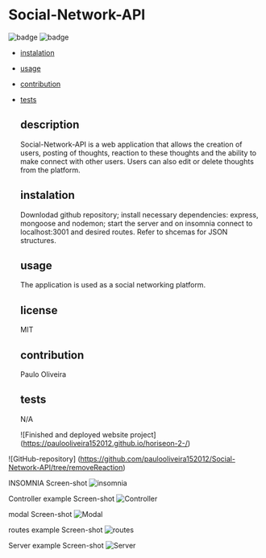 # Social-Network-API
![badge](https://img.shields.io/badge/license-MIT-green)
![badge](https://img.shields.io/github/last-commit/paulooliveira152012/Social-Network-API)
- [instalation](#instalation)
- [usage](#usage)
- [contribution](#contribution)
- [tests](#tests)


  ## description 
  Social-Network-API is a web application that allows the creation of users, posting of thoughts, reaction to these thoughts and the ability to make connect with other users. Users can also edit or delete thoughts from the platform.
  
  ## instalation
  Downlodad github repository; install necessary dependencies: express, mongoose and nodemon; start the server and on insomnia connect to localhost:3001 and desired routes. Refer to shcemas for JSON structures. 

  ## usage
  The application is used as a social networking platform.

  ## license
  MIT

  ## contribution
  Paulo Oliveira

  ## tests
  N/A

    ![Finished and deployed website project] (https://paulooliveira152012.github.io/horiseon-2-/)

![GitHub-repository] (https://github.com/paulooliveira152012/Social-Network-API/tree/removeReaction)

INSOMNIA Screen-shot
![insomnia](images/insomnia.png)

Controller example Screen-shot
![Controller](images/controllerExample.png)

modal Screen-shot
![Modal](images/modal.png)

routes example Screen-shot
![routes](images/routes.png)

Server example Screen-shot
![Server](images/server.png)

